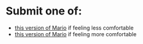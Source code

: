 # Submit one of:
- [this version of Mario](https://cs50.harvard.edu/x/2022/psets/1/mario/less/) if feeling less comfortable  
- [this version of Mario](https://cs50.harvard.edu/x/2022/psets/1/mario/more/) if feeling more comfortable
